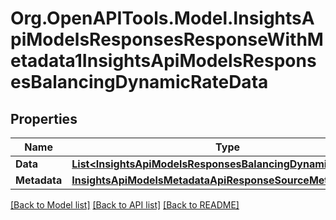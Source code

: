 # Org.OpenAPITools.Model.InsightsApiModelsResponsesResponseWithMetadata1InsightsApiModelsResponsesBalancingDynamicRateData

## Properties

Name | Type | Description | Notes
------------ | ------------- | ------------- | -------------
**Data** | [**List&lt;InsightsApiModelsResponsesBalancingDynamicRateData&gt;**](InsightsApiModelsResponsesBalancingDynamicRateData.md) |  | [optional] 
**Metadata** | [**InsightsApiModelsMetadataApiResponseSourceMetadata**](InsightsApiModelsMetadataApiResponseSourceMetadata.md) |  | [optional] 

[[Back to Model list]](../README.md#documentation-for-models) [[Back to API list]](../README.md#documentation-for-api-endpoints) [[Back to README]](../README.md)


